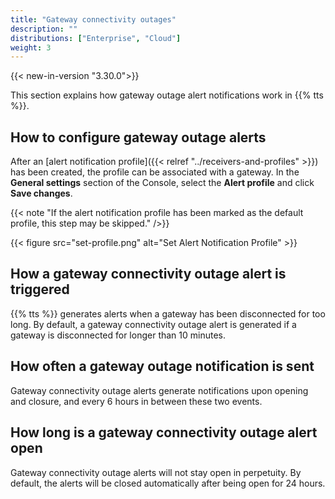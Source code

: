 ```yaml
---
title: "Gateway connectivity outages"
description: ""
distributions: ["Enterprise", "Cloud"]
weight: 3
---
```


{{< new-in-version "3.30.0">}}

This section explains how gateway outage alert notifications work in {{% tts %}}.

<!--more-->

## How to configure gateway outage alerts

After an [alert notification profile]({{< relref "../receivers-and-profiles" >}}) has been created, the profile can be associated with a gateway. In the **General settings** section of the Console, select the **Alert profile** and click **Save changes**.

{{< note "If the alert notification profile has been marked as the default profile, this step may be skipped." />}}

{{< figure src="set-profile.png" alt="Set Alert Notification Profile" >}}

## How a gateway connectivity outage alert is triggered

{{% tts %}} generates alerts when a gateway has been disconnected for too long. By default, a gateway connectivity outage alert is generated if a gateway is disconnected for longer than 10 minutes.

## How often a gateway outage notification is sent

Gateway connectivity outage alerts generate notifications upon opening and closure, and every 6 hours in between these two events.

## How long is a gateway connectivity outage alert open

Gateway connectivity outage alerts will not stay open in perpetuity. By default, the alerts will be closed automatically after being open for 24 hours.
